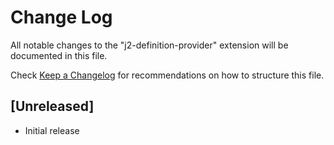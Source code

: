 # Change Log

All notable changes to the "j2-definition-provider" extension will be documented in this file.

Check [Keep a Changelog](http://keepachangelog.com/) for recommendations on how to structure this file.

## [Unreleased]

- Initial release